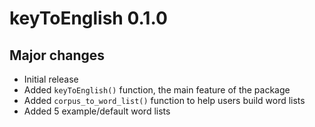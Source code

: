 # keyToEnglish 0.1.0

## Major changes

 * Initial release
 * Added `keyToEnglish()` function, the main feature of the package
 * Added `corpus_to_word_list()` function to help users build word lists
 * Added 5 example/default word lists
 
